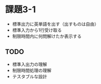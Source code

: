 # 課題3-1
- 標準出力に英単語を出す（出すものは自由）
- 標準入力から1行受け取る
- 制限時間内に何問解けたか表示する

## TODO
- 標準入出力の理解
- 制限時間処理の理解
- テスタブルな設計
